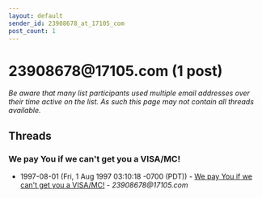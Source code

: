 ```yaml
---
layout: default
sender_id: 23908678_at_17105_com
post_count: 1
---
```


# 23908678<span>@</span>17105.com (1 post)

_Be aware that many list participants used multiple email addresses over their time active on the list. As such this page may not contain all threads available._

## Threads

### We pay You if we can't get you a VISA/MC!
+ 1997-08-01 (Fri, 1 Aug 1997 03:10:18 -0700 (PDT)) - [We pay You if we can't get you a VISA/MC!](/archive/1997/08/0040d8e041ab3f23887ec7c847cbc5eb42fbc308c1c2bb82f0c8e3241417883a) - _23908678@17105.com_

